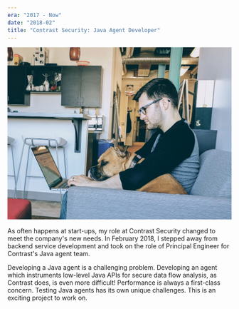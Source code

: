 ```yaml
---
era: "2017 - Now"
date: "2018-02"
title: "Contrast Security: Java Agent Developer"
---
```


![Working hard on the Contrast Java agent in Contrast Security's Baltimore office](./shelby-driven-development.jpg)

As often happens at start-ups, my role at Contrast Security changed to meet the
company's new needs. In February 2018, I stepped away from backend service
development and took on the role of Principal Engineer for Contrast's Java agent
team.

Developing a Java agent is a challenging problem. Developing an agent which
instruments low-level Java APIs for secure data flow analysis, as Contrast does,
is even more difficult! Performance is always a first-class concern. Testing
Java agents has its own unique challenges. This is an exciting project to work
on.
